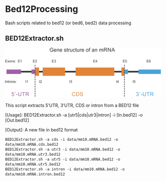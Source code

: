 # Bed12Processing
Bash scripts related to bed12 (or bed6, bed2) data processing

## BED12Extractor.sh
![](images/GeneStructure.jpg)

This script extracts 5’UTR, 3‘UTR, CDS or intron from a BED12 file

[Usage]: BED12Extractor.sh -a [utr5|cds|utr3|intron] -i [In.bed12] -o [Out.bed12]

[Output]: A new file in bed12 format

```
BED12Extractor.sh -a cds -i data/mm10.mRNA.bed12 -o data/mm10.mRNA.cds.bed12
BED12Extractor.sh -a utr3 -i data/mm10.mRNA.bed12 -o data/mm10.mRNA.utr3.bed12
BED12Extractor.sh -a utr5 -i data/mm10.mRNA.bed12 -o data/mm10.mRNA.utr5.bed12
BED12Extractor.sh -a intron -i data/mm10.mRNA.bed12 -o data/mm10.mRNA.intron.bed12
```
